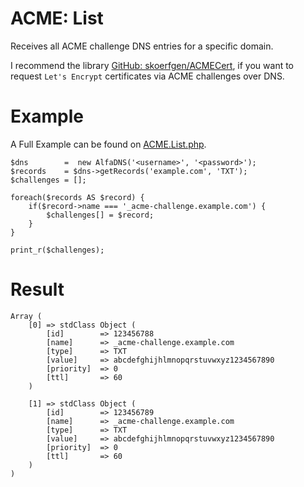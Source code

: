 # ACME: List
Receives all ACME challenge DNS entries for a specific domain.

I recommend the library [GitHub: skoerfgen/ACMECert](https://github.com/skoerfgen/ACMECert), if you want to request `Let's Encrypt` certificates via ACME challenges over DNS.

# Example
A Full Example can be found on [ACME.List.php](ACME.List.php).

```!php
$dns		=  new AlfaDNS('<username>', '<password>');
$records	= $dns->getRecords('example.com', 'TXT');
$challenges	= [];

foreach($records AS $record) {
	if($record->name === '_acme-challenge.example.com') {
		$challenges[] = $record;
	}
}

print_r($challenges);
```

# Result
```
Array (
    [0] => stdClass Object (
		[id]		=> 123456788
		[name]		=> _acme-challenge.example.com
		[type]		=> TXT
		[value]		=> abcdefghijhlmnopqrstuvwxyz1234567890
		[priority]	=> 0
		[ttl]		=> 60
	)

    [1] => stdClass Object (
		[id]		=> 123456789
		[name]		=> _acme-challenge.example.com
		[type]		=> TXT
		[value]		=> abcdefghijhlmnopqrstuvwxyz1234567890
		[priority]	=> 0
		[ttl]		=> 60
	)
)
```
